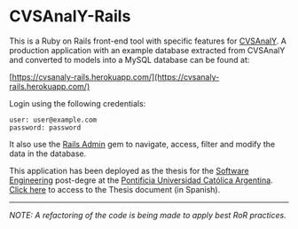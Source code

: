 CVSAnalY-Rails
==============

This is a Ruby on Rails front-end tool with specific features for [CVSAnalY](http://metricsgrimoire.github.io/CVSAnalY/). A production application with an example database extracted from CVSAnalY and converted to models into a MySQL database can be found at:

[https://cvsanaly-rails.herokuapp.com/](https://cvsanaly-rails.herokuapp.com/)

Login using the following credentials:

```
user: user@example.com
password: password
```

It also use the [Rails Admin](https://github.com/sferik/rails_admin) gem to navigate, access, filter and modify the data in the database.

This application has been deployed as the thesis for the [Software Engineering](http://www.uca.edu.ar/index.php/carreras/showInfo/es/id/6) post-degre at the [Pontificia Universidad Católica Argentina](http://www.uca.edu.ar/index.php/home/index/es). [Click here](https://www.dropbox.com/s/r7q1nqc1p02s6an/Roveda%2C%20Pablo%20Fabricio%20-%20CVSAnalY-Rails%20-%20Trabajo%20Final%20de%20la%20Carrera%20Ingenier%C3%ADa%20de%20Software%20-%20UCA%20.pdf?dl=0) to access to the Thesis document (in Spanish).

---

*NOTE: A refactoring of the code is being made to apply best RoR practices.*


